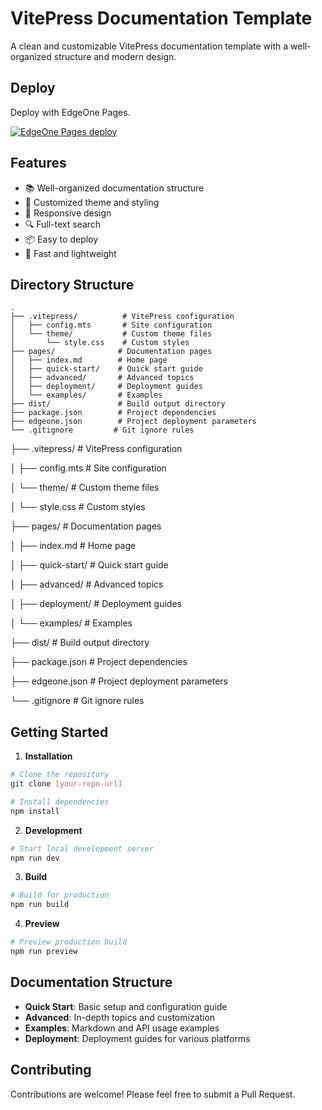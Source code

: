 # VitePress Documentation Template

A clean and customizable VitePress documentation template with a well-organized structure and modern design.

## Deploy
Deploy with EdgeOne Pages.

[![EdgeOne Pages deploy](https://cdnstatic.tencentcs.com/edgeone/pages/deploy.svg)](https://edgeone.ai/pages/new?template=vitepress-template)

## Features

- 📚 Well-organized documentation structure
- 🎨 Customized theme and styling
- 📱 Responsive design
- 🔍 Full-text search
- 📦 Easy to deploy
- 🚀 Fast and lightweight

## Directory Structure

```
.
├── .vitepress/          # VitePress configuration
│   ├── config.mts       # Site configuration
│   └── theme/           # Custom theme files
│       └── style.css    # Custom styles
├── pages/              # Documentation pages
│   ├── index.md        # Home page
│   ├── quick-start/    # Quick start guide
│   ├── advanced/       # Advanced topics
│   ├── deployment/     # Deployment guides
│   └── examples/       # Examples
├── dist/               # Build output directory
├── package.json        # Project dependencies
├── edgeone.json        # Project deployment parameters
└── .gitignore         # Git ignore rules
```
├── .vitepress/          # VitePress configuration

│   ├── config.mts       # Site configuration

│   └── theme/           # Custom theme files

│       └── style.css    # Custom styles

├── pages/              # Documentation pages

│   ├── index.md        # Home page

│   ├── quick-start/    # Quick start guide

│   ├── advanced/       # Advanced topics

│   ├── deployment/     # Deployment guides

│   └── examples/       # Examples

├── dist/               # Build output directory

├── package.json        # Project dependencies

├── edgeone.json        # Project deployment parameters

└── .gitignore         # Git ignore rules



## Getting Started

1. **Installation**

```bash
# Clone the repository
git clone [your-repo-url]

# Install dependencies
npm install
```

2. **Development**

```bash
# Start local development server
npm run dev
```

3. **Build**

```bash
# Build for production
npm run build
```

4. **Preview**

```bash
# Preview production build
npm run preview
```

## Documentation Structure

- **Quick Start**: Basic setup and configuration guide
- **Advanced**: In-depth topics and customization
- **Examples**: Markdown and API usage examples
- **Deployment**: Deployment guides for various platforms

## Contributing

Contributions are welcome! Please feel free to submit a Pull Request.

